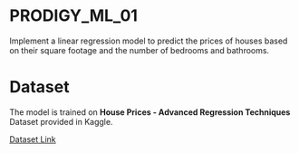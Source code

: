 # PRODIGY_ML_01
Implement a linear regression model to predict the prices of houses based on their square footage and the number of bedrooms and bathrooms.

# Dataset

The model is trained on **House Prices - Advanced Regression Techniques** Dataset provided in Kaggle.

[Dataset Link](https://www.kaggle.com/c/house-prices-advanced-regression-techniques/data)
